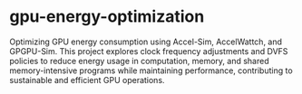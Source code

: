 # gpu-energy-optimization
Optimizing GPU energy consumption using Accel-Sim, AccelWattch, and GPGPU-Sim. This project explores clock frequency adjustments and DVFS policies to reduce energy usage in computation, memory, and shared memory-intensive programs while maintaining performance, contributing to sustainable and efficient GPU operations.
